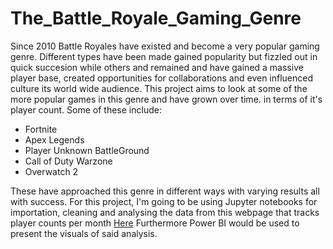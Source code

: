 # The_Battle_Royale_Gaming_Genre
Since 2010 Battle Royales have existed and become a very popular gaming genre. Different types have been made gained popularity but fizzled out in quick succesion while others and remained and have gained
a massive player base, created opportunities for collaborations and even influenced culture its world wide audience. This project aims to look at some of the more popular games in this genre and have grown over time.
in terms of it's player count.
Some of these include:
- Fortnite
- Apex Legends
- Player Unknown BattleGround
- Call of Duty Warzone
- Overwatch 2

These have approached this genre in different ways with varying results all with success. For this project, I'm going to be using Jupyter notebooks for importation, cleaning and analysing the data from this 
webpage that tracks player counts per month [Here](https://activeplayer.io/) Furthermore Power BI would be used to present the visuals of said analysis.
